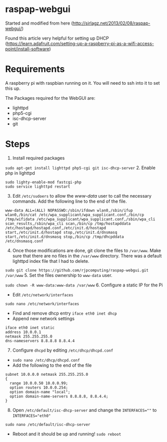 raspap-webgui
=============
Started and modified from here (http://sirlagz.net/2013/02/08/raspap-webgui/)

Found this article very helpful for setting up DHCP (https://learn.adafruit.com/setting-up-a-raspberry-pi-as-a-wifi-access-point/install-software)

Requirements
============
A raspberry pi with raspbian running on it. You will need to ssh into it to set this up.

The Packages required for the WebGUI are:
* lighttpd
* php5-cgi
* isc-dhcp-server
* git

Steps
=====
1. Install required packages

  `sudo apt-get install lighttpd php5-cgi git isc-dhcp-server`
2. Enable php in lighttpd

  ```
  sudo lighty-enable-mod fastcgi-php
  sudo service lighttpd restart
  ```
3. Edit `/etc/sudoers` to allow the *www-data* user to call the necessary commands. Add the following line to the end of the file.


  ```
  www-data ALL=(ALL) NOPASSWD:/sbin/ifdown wlan0,/sbin/ifup wlan0,/bin/cat /etc/wpa_supplicant/wpa_supplicant.conf,/bin/cp /tmp/wifidata /etc/wpa_supplicant/wpa_supplicant.conf,/sbin/wpa_cli scan_results,/sbin/wpa_cli scan,/bin/cp /tmp/hostapddata /etc/hostapd/hostapd.conf,/etc/init.d/hostapd start,/etc/init.d/hostapd stop,/etc/init.d/dnsmasq start,/etc/init.d/dnsmasq stop,/bin/cp /tmp/dhcpddata /etc/dnsmasq.conf
  ```
4. Once those modifications are done, git clone the files to `/var/www`. Make sure that there are no files in the `/var/www` directory. There was a default lighttpd index file that I had to delete.

  `sudo git clone https://github.com/rjpcomputing/raspap-webgui.git /var/www`
5. Set the files ownership to `www-data` user.

  `sudo chown -R www-data:www-data /var/www`
6. Configure a static IP for the Pi
  * Edit `/etc/network/interfaces`
  
  `sudo nano /etc/network/interfaces`
  * Find and remove dhcp entry
  `iface eth0 inet dhcp`
  * Append new network settings
  ```
  iface eth0 inet static
  address 10.0.0.1
  netmask 255.255.255.0
  dns-nameservers 8.8.8.8 8.8.4.4
  ```
7. Configure `dhcpd` by editing `/etc/dhcp/dhcpd.conf`
  * `sudo nano /etc/dhcp/dhcpd.conf`
  * Add the following to the end of the file
  ```
  subnet 10.0.0.0 netmask 255.255.255.0 
  {
    range 10.0.0.50 10.0.0.99;
    option routers 10.0.0.254;
    option domain-name "local";
    option domain-name-servers 8.8.8.8, 8.8.4.4;
  }
  ```
8. Open `/etc/default/isc-dhcp-server` and change the `INTERFACES=""` to `INTERFACES="eth0"`

  `sudo nano /etc/default/isc-dhcp-server`
* Reboot and it should be up and running!
  `sudo reboot`
